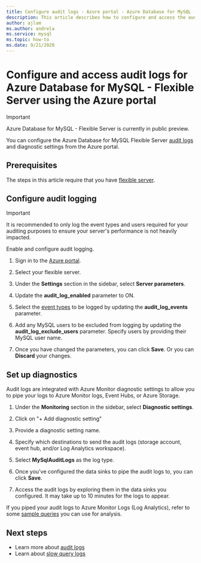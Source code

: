 ```yaml
---
title: Configure audit logs - Azure portal - Azure Database for MySQL - Flexible Server
description: This article describes how to configure and access the audit logs in Azure Database for MySQL Flexible Server from the Azure portal.
author: ajlam
ms.author: andrela
ms.service: mysql
ms.topic: how-to
ms.date: 9/21/2020
---
```


# Configure and access audit logs for Azure Database for MySQL - Flexible Server using the Azure portal

> [!IMPORTANT]
> Azure Database for MySQL - Flexible Server is currently in public preview.

You can configure the Azure Database for MySQL Flexible Server [audit logs](concepts-audit-logs.md) and diagnostic settings from the Azure portal.

## Prerequisites
The steps in this article require that you have [flexible server](quickstart-create-server-portal.md).

## Configure audit logging

>[!IMPORTANT]
> It is recommended to only log the event types and users required for your auditing purposes to ensure your server's performance is not heavily impacted.

Enable and configure audit logging.

1. Sign in to the [Azure portal](https://portal.azure.com/).

1. Select your flexible server.

1. Under the **Settings** section in the sidebar, select **Server parameters**.
    <!--![Server parameters](./media/howto-configure-audit-logs-portal/server-parameters.png)-->

1. Update the **audit_log_enabled** parameter to ON.
    <!-- ![Enable audit logs](./media/howto-configure-audit-logs-portal/audit-log-enabled.png)-->

1. Select the [event types](concepts-audit-logs.md#configure-audit-logging) to be logged by updating the **audit_log_events** parameter.
    <!-- ![Audit log events](./media/howto-configure-audit-logs-portal/audit-log-events.png)-->

1. Add any MySQL users to be excluded from logging by updating the **audit_log_exclude_users** parameter. Specify users by providing their MySQL user name.
    <!--![Audit log exclude users](./media/howto-configure-audit-logs-portal/audit-log-exclude-users.png)-->

1. Once you have changed the parameters, you can click **Save**. Or you can **Discard** your changes.
    <!--![Save](./media/howto-configure-audit-logs-portal/save-parameters.png)-->

## Set up diagnostics

Audit logs are integrated with Azure Monitor diagnostic settings to allow you to pipe your logs to Azure Monitor logs, Event Hubs, or Azure Storage.

1. Under the **Monitoring** section in the sidebar, select **Diagnostic settings**.

1. Click on "+ Add diagnostic setting"
    <!-- ![Add diagnostic setting](./media/howto-configure-audit-logs-portal/add-diagnostic-setting.png)-->

1. Provide a diagnostic setting name.

1. Specify which destinations to send the audit logs (storage account, event hub, and/or Log Analytics workspace).

1. Select **MySqlAuditLogs** as the log type.
    <!-- ![Configure diagnostic setting](./media/howto-configure-audit-logs-portal/configure-diagnostic-setting.png) -->

1. Once you've configured the data sinks to pipe the audit logs to, you can click **Save**.
    <!-- ![Save diagnostic setting](./media/howto-configure-audit-logs-portal/save-diagnostic-setting.png)-->

1. Access the audit logs by exploring them in the data sinks you configured. It may take up to 10 minutes for the logs to appear.

If you piped your audit logs to Azure Monitor Logs (Log Analytics), refer to some [sample queries](concepts-audit-logs.md#analyze-logs-in-azure-monitor-logs) you can use for analysis.  

## Next steps

- Learn more about [audit logs](concepts-audit-logs.md)
- Learn about [slow query logs](concepts-slow-query-logs.md)
<!-- - Learn how to configure audit logs in the [Azure CLI](howto-configure-audit-logs-cli.md)-->
